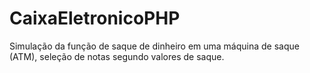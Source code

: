 # CaixaEletronicoPHP
Simulação da função de saque de dinheiro em uma máquina de saque (ATM), seleção de notas segundo valores de saque.
